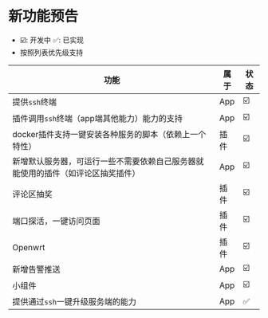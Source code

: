 # 新功能预告

- ☑️: 开发中  ✅: 已实现
- 按照列表优先级支持


| 功能                                       | 属于  |状态|
|------------------------------------------|-----|-|
| 提供`ssh`终端                                | App |☑️|
| 插件调用`ssh`终端（app端其他能力）能力的支持               | App |☑️|
| docker插件支持一键安装各种服务的脚本（依赖上一个特性）           | 插件  |☑️|
| 新增默认服务器，可运行一些不需要依赖自己服务器就能使用的插件（如评论区抽奖插件） | App |☑️|
| 评论区抽奖                                    | 插件  |☑️|
| 端口探活，一键访问页面                              | 插件  |☑️|
| Openwrt                                  | 插件  |☑️|
| 新增告警推送                                   | App |☑️|
| 小组件                                      | App |☑️|
| 提供通过`ssh`一键升级服务端的能力                      | App |✅|






